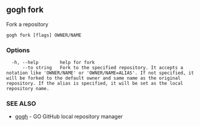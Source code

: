 ## gogh fork

Fork a repository

```
gogh fork [flags] OWNER/NAME
```

### Options

```
  -h, --help        help for fork
      --to string   Fork to the specified repository. It accepts a notation like 'OWNER/NAME' or 'OWNER/NAME=ALIAS'. If not specified, it will be forked to the default owner and same name as the original repository. If the alias is specified, it will be set as the local repository name.
```

### SEE ALSO

* [gogh](gogh.md)	 - GO GitHub local repository manager

